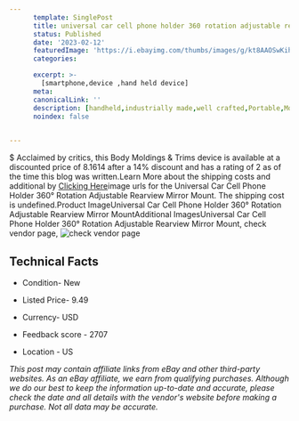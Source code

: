 ```yaml
---
      template: SinglePost
      title: universal car cell phone holder 360 rotation adjustable rearview mirror mount
      status: Published
      date: '2023-02-12'
      featuredImage: 'https://i.ebayimg.com/thumbs/images/g/kt8AAOSwKihjNbSi/s-l225.jpg'
      categories: 

      excerpt: >-
        [smartphone,device ,hand held device]
      meta:
      canonicalLink: ''
      description: [handheld,industrially made,well crafted,Portable,Mobile,Compact,Convenient,Lightweight,Maneuverable,Man-portable,Miniature,Carriable,Hand-held,Light,Holdable,Transportable,Mobile device,Pocket-sized,On-the-go,Wireless,Cordless,Compact size,Convenient size, smartphone,device ,hand held device]
      noindex: false

        
---
```

$
    Acclaimed by critics, this Body Moldings & Trims device is available at a discounted price of 8.1614 after a 14% discount and has a rating of 2 as of the time this blog was written.Learn More about the shipping costs and additional by [Clicking Here](https://www.ebay.com/itm/155184067103?fits=Make%3AMercury&hash=item2421b0f21f%3Ag%3Akt8AAOSwKihjNbSi&mkevt=1&mkcid=1&mkrid=711-53200-19255-0&campid=%253CePNCampaignId%253E&customid=%253CreferenceId%253E&toolid=10049)image urls for the Universal Car Cell Phone Holder 360° Rotation Adjustable Rearview Mirror Mount. The shipping cost is undefined.Product ImageUniversal Car Cell Phone Holder 360° Rotation Adjustable Rearview Mirror MountAdditional ImagesUniversal Car Cell Phone Holder 360° Rotation Adjustable Rearview Mirror Mount, check vendor page, ![check vendor page](https://origin-galleryplus.ebayimg.com/ws/web/155184067103_2_0_1/225x225.jpg,https://origin-galleryplus.ebayimg.com/ws/web/155184067103_3_0_1/225x225.jpg,https://origin-galleryplus.ebayimg.com/ws/web/155184067103_4_0_1/225x225.jpg,https://origin-galleryplus.ebayimg.com/ws/web/155184067103_5_0_1/225x225.jpg,https://origin-galleryplus.ebayimg.com/ws/web/155184067103_6_0_1/225x225.jpg,https://origin-galleryplus.ebayimg.com/ws/web/155184067103_7_0_1/225x225.jpg,https://origin-galleryplus.ebayimg.com/ws/web/155184067103_8_0_1/225x225.jpg,https://origin-galleryplus.ebayimg.com/ws/web/155184067103_9_0_1/225x225.jpg,https://origin-galleryplus.ebayimg.com/ws/web/155184067103_10_0_1/225x225.jpg,https://origin-galleryplus.ebayimg.com/ws/web/155184067103_11_0_1/225x225.jpg)
    
    

 ## Technical Facts 



     
      

 - Condition- New 


      

 - Listed Price- 9.49 


      

 - Currency- USD 


      

 - Feedback score - 2707 


      

 - Location - US 


      
      

 *_This post may contain affiliate links from eBay and other third-party websites. As an eBay affiliate, we earn from qualifying purchases. Although we do our best to keep the information up-to-date and accurate, please check the date and all details with the vendor's website before making a purchase. Not all data may be accurate._*



    
    
    
    
    